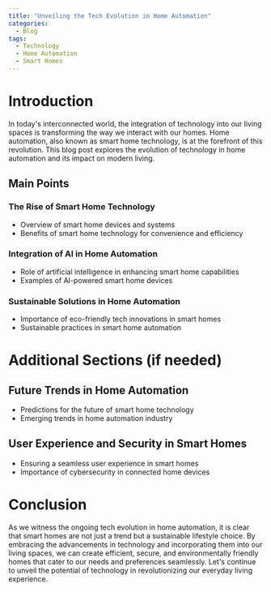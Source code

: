 ```yaml
---
title: "Unveiling the Tech Evolution in Home Automation"
categories:
  - Blog
tags:
  - Technology
  - Home Automation
  - Smart Homes
---
```


# Introduction
In today's interconnected world, the integration of technology into our living spaces is transforming the way we interact with our homes. Home automation, also known as smart home technology, is at the forefront of this revolution. This blog post explores the evolution of technology in home automation and its impact on modern living.

## Main Points
### The Rise of Smart Home Technology
- Overview of smart home devices and systems
- Benefits of smart home technology for convenience and efficiency

### Integration of AI in Home Automation
- Role of artificial intelligence in enhancing smart home capabilities
- Examples of AI-powered smart home devices

### Sustainable Solutions in Home Automation
- Importance of eco-friendly tech innovations in smart homes
- Sustainable practices in smart home automation

# Additional Sections (if needed)
## Future Trends in Home Automation
- Predictions for the future of smart home technology
- Emerging trends in home automation industry

## User Experience and Security in Smart Homes
- Ensuring a seamless user experience in smart homes
- Importance of cybersecurity in connected home devices

# Conclusion
As we witness the ongoing tech evolution in home automation, it is clear that smart homes are not just a trend but a sustainable lifestyle choice. By embracing the advancements in technology and incorporating them into our living spaces, we can create efficient, secure, and environmentally friendly homes that cater to our needs and preferences seamlessly. Let's continue to unveil the potential of technology in revolutionizing our everyday living experience.